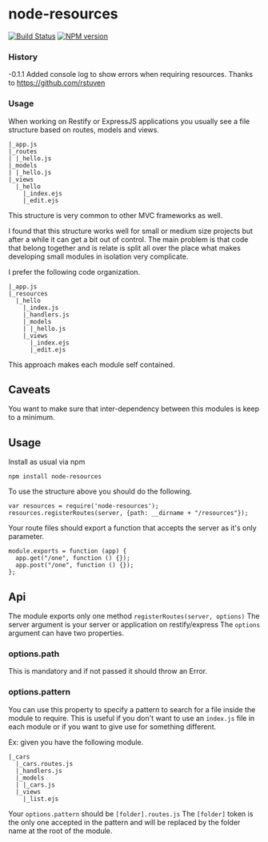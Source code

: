 node-resources
================

[![Build Status](https://travis-ci.org/hgarcia/node-resources.png?branch=master)](https://travis-ci.org/hgarcia/node-resources)
[![NPM version](https://badge-me.herokuapp.com/api/npm/node-resources.png)](http://badges.enytc.com/for/npm/node-resources)

### History
  -0.1.1
    Added console log to show errors when requiring resources. Thanks to https://github.com/rstuven

### Usage

When working on Restify or ExpressJS applications you usually see a file structure based on routes, models and views.

    |_app.js
    |_routes
    | |_hello.js
    |_models
    | |_hello.js
    |_views
      |_hello
        |_index.ejs
        |_edit.ejs

This structure is very common to other MVC frameworks as well.

I found that this structure works well for small or medium size projects but after a while it can get a bit out of control. The main problem is that code that belong together and is relate is split all over the place what makes developing small modules in isolation very complicate.

I prefer the following code organization.

    |_app.js
    |_resources
      |_hello
        |_index.js
        |_handlers.js
        |_models
        | |_hello.js
        |_views
          |_index.ejs
          |_edit.ejs

This approach makes each module self contained.

## Caveats

You want to make sure that inter-dependency between this modules is keep to a minimum.

## Usage

Install as usual via npm

    npm install node-resources

To use the structure above you should do the following.

    var resources = require('node-resources');
    resources.registerRoutes(server, {path: __dirname + "/resources"});

Your route files should export a function that accepts the server as it's only parameter.

    module.exports = function (app) {
      app.get("/one", function () {});
      app.post("/one", function () {});
    };

## Api

The module exports only one method `registerRoutes(server, options)`
The server argument is your server or application on restify/express
The `options` argument can have two properties.

### options.path

This is mandatory and if not passed it should throw an Error.

### options.pattern

You can use this property to specify a pattern to search for a file inside the module to require. This is useful if you don't want to use an `index.js` file in each module or if you want to give use for something different.

Ex: given you have the following module.

    |_cars
      |_cars.routes.js
      |_handlers.js
      |_models
      | |_cars.js
      |_views
        |_list.ejs

Your `options.pattern` should be `[folder].routes.js`
The `[folder]` token is the only one accepted in the pattern and will be replaced by the folder name at the root of the module.
